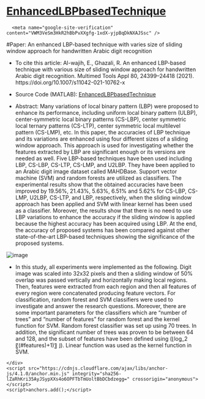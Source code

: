 
<!DOCTYPE html>
<html lang="en-US">
  <head>  
    <meta charset="UTF-8">
    <meta http-equiv="X-UA-Compatible" content="IE=edge">
    <meta name="viewport" content="width=device-width, initial-scale=1">
	  <meta name="generator" content="Jekyll v3.9.2" />
<meta property="og:title" content="EnhancedLBPbasedTechnique" />
<meta property="og:locale" content="en_US" />
<meta name="description" content="An enhanced LBP-based technique with varies size of sliding window approach for handwritten Arabic digit recognition" />
<meta property="og:description" content="An enhanced LBP-based technique with varies size of sliding window approach for handwritten Arabic digit recognition" />
<link rel="canonical" href="https://ebrahimalwajih.github.io/EnhancedLBPbasedTechnique/" />
<meta property="og:url" content="https://ebrahimalwajih.github.io/EnhancedLBPbasedTechnique/" />
<meta property="og:site_name" content="EnhancedLBPbasedTechnique" />
<meta property="og:type" content="website" />
<meta name="twitter:card" content="summary" />
<meta property="twitter:title" content="EnhancedLBPbasedTechnique" />
<title>EnhancedLBPbasedTechnique | An enhanced LBP-based technique with varies size of sliding window approach for handwritten Arabic digit recognition</title>
	  <script type="application/ld+json">
{"@context":"https://schema.org","@type":"WebSite","description":"An enhanced LBP-based technique with varies size of sliding window approach for handwritten Arabic digit recognition","headline":"EnhancedLBPbasedTechnique","name":"EnhancedLBPbasedTechnique","url":"https://ebrahimalwajih.github.io/EnhancedLBPbasedTechnique/"
	  </script>

  </head>
  <body>
    <div class="container-lg px-3 my-5 markdown-body">
      <h1><a href="https://ebrahimalwajih.github.io/EnhancedLBPbasedTechnique/">EnhancedLBPbasedTechnique</a></h1>
      

      <meta name="google-site-verification" content="VWM3VeSm3HkR2hBbPvXXgfg-1xdX-yjpBqDkNXAJSsc" />

<p>#Paper: 
An enhanced LBP-based technique with varies size of sliding window approach for handwritten Arabic digit recognition</p>

<ul>
  <li>
    <p>To cite this article: Al-wajih, E., Ghazali, R. An enhanced LBP-based technique with various size of sliding window approach for handwritten Arabic digit recognition. Multimed Tools Appl 80, 24399–24418 (2021). https://doi.org/10.1007/s11042-021-10762-x</p>
  </li>
  <li>
    <p>Source Code (MATLAB): <a href="https://github.com/EbrahimAlwajih/EnhancedLBPbasedTechnique">EnhancedLBPbasedTechnique
</a></p>
  </li>
  <li>
    <p>Abstract: Many variations of local binary pattern (LBP) were proposed to enhance its performance, including uniform local binary pattern (ULBP), center-symmetric local binary patterns (CS-LBP), center symmetric local ternary patterns (CS-LTP), center symmetric local multilevel pattern (CS-LMP), etc. In this paper, the accuracies of LBP technique and its variations are enhanced using four different sizes of a sliding window approach. This approach is used for investigating whether the features extracted by LBP are significant enough or its versions are needed as well. Five LBP-based techniques have been used including LBP, CS-LBP, CS-LTP, CS-LMP, and U2LBP. They have been applied to an Arabic digit image dataset called MAHDBase. Support vector machine (SVM) and random forests are utilized as classifiers. The experimental results show that the obtained accuracies have been improved by 19.56%, 21.43%, 5.63%, 6.51% and 5.62% for CS-LBP, CS-LMP, U2LBP, CS-LTP, and LBP, respectively, when the sliding window approach has been applied and SVM with linear kernel has been used as a classifier. Moreover, the results show that there is no need to use LBP variations to enhance the accuracy if the sliding window is applied because the highest accuracy has been acquired using LBP. At the end, the accuracy of proposed systems has been compared against other state-of-the-art LBP-based techniques showing the significance of the proposed systems.</p>
  </li>
</ul>

<p><img src="https://user-images.githubusercontent.com/15468033/170826557-1f91e31b-60c4-48b3-a009-4c31436a7b23.png" alt="image" /></p>

<ul>
  <li>In this study, all experiments were implemented as the following. Digit image was scaled into 32x32 pixels and then a sliding window of 50% overlap was passed vertically and horizontally making local regions. Then, features were extracted from each region and then all features of every region were concatenated producing feature vectors. For classification, random forest and SVM classifiers were used to investigate and answer the research questions. Moreover, there are some important parameters for the classifiers which are “number of trees” and “number of features” for random forest and the kernel function for SVM. Random forest classifier was set up using 70 trees. In addition, the significant number of trees was proven to be between 64 and 128, and the subset of features have been defined using (⌊log_2⁡〖(#features)+1)〗 ⌋). Linear function was used as the kernel function in SVM.</li>
</ul>


      
    </div>
    <script src="https://cdnjs.cloudflare.com/ajax/libs/anchor-js/4.1.0/anchor.min.js" integrity="sha256-lZaRhKri35AyJSypXXs4o6OPFTbTmUoltBbDCbdzegg=" crossorigin="anonymous"></script>
    <script>anchors.add();</script>
  </body>
</html>

